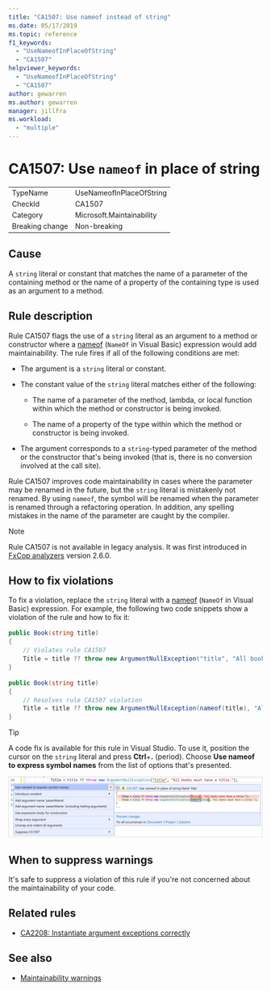 ```yaml
---
title: "CA1507: Use nameof instead of string"
ms.date: 05/17/2019
ms.topic: reference
f1_keywords:
  - "UseNameofInPlaceOfString"
  - "CA1507"
helpviewer_keywords:
  - "UseNameofInPlaceOfString"
  - "CA1507"
author: gewarren
ms.author: gewarren
manager: jillfra
ms.workload:
  - "multiple"
---
```

# CA1507: Use `nameof` in place of string

|||
|-|-|
|TypeName|UseNameofInPlaceOfString|
|CheckId|CA1507|
|Category|Microsoft.Maintainability|
|Breaking change|Non-breaking|

## Cause

A `string` literal or constant that matches the name of a parameter of the containing method or the name of a property of the containing type is used as an argument to a method.

## Rule description

Rule CA1507 flags the use of a `string` literal as an argument to a method or constructor where a [nameof](/dotnet/csharp/language-reference/keywords/nameof) (`NameOf` in Visual Basic) expression would add maintainability. The rule fires if all of the following conditions are met:

- The argument is a `string` literal or constant.

- The constant value of the `string` literal matches either of the following:

  - The name of a parameter of the method, lambda, or local function within which the method or constructor is being invoked.

  - The name of a property of the type within which the method or constructor is being invoked.

- The argument corresponds to a `string`-typed parameter of the method or the constructor that's being invoked (that is, there is no conversion involved at the call site).

Rule CA1507 improves code maintainability in cases where the parameter may be renamed in the future, but the `string` literal is mistakenly not renamed. By using `nameof`, the symbol will be renamed when the parameter is renamed through a refactoring operation. In addition, any spelling mistakes in the name of the parameter are caught by the compiler.

> [!NOTE]
> Rule CA1507 is not available in legacy analysis. It was first introduced in [FxCop analyzers](https://www.nuget.org/packages/Microsoft.CodeAnalysis.FxCopAnalyzers) version 2.6.0.

## How to fix violations

To fix a violation, replace the `string` literal with a [nameof](/dotnet/csharp/language-reference/keywords/nameof) (`NameOf` in Visual Basic) expression. For example, the following two code snippets show a violation of the rule and how to fix it:

```csharp
public Book(string title)
{
    // Violates rule CA1507
    Title = title ?? throw new ArgumentNullException("title", "All books must have a title.");
}
```

```csharp
public Book(string title)
{
    // Resolves rule CA1507 violation
    Title = title ?? throw new ArgumentNullException(nameof(title), "All books must have a title.");
}
```

> [!TIP]
> A code fix is available for this rule in Visual Studio. To use it, position the cursor on the `string` literal and press **Ctrl**+**.** (period). Choose **Use nameof to express symbol names** from the list of options that's presented.
>
> ![Code fix for CA1507 - use nameof to express symbol names](media/ca1507-code-fix.PNG)

## When to suppress warnings

It's safe to suppress a violation of this rule if you're not concerned about the maintainability of your code.

## Related rules

- [CA2208: Instantiate argument exceptions correctly](ca2208.md)

## See also

- [Maintainability warnings](../code-quality/maintainability-warnings.md)
